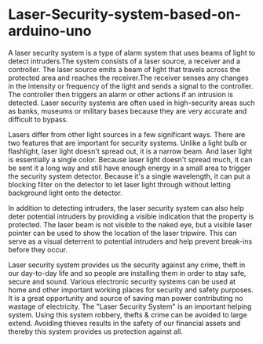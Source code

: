 # Laser-Security-system-based-on-arduino-uno
A laser security system is a type of alarm system that uses beams of light to detect intruders.The system 
consists of a laser source, a receiver and a controller. The laser source emits a beam of light that travels 
across the protected area and reaches the receiver.The receiver senses any changes in the intensity or 
frequency of the light and sends a signal to the controller. The controller then triggers an alarm or other 
actions if an intrusion is detected. Laser security systems are often used in high-security areas such as 
banks, museums or military bases because they are very accurate and difficult to bypass.

Lasers differ from other light sources in a few significant ways. There are two features that are important 
for security systems. Unlike a light bulb or flashlight, laser light doesn't spread out, it is a narrow beam. 
And laser light is essentially a single color. Because laser light doesn't spread much, it can be sent it a long 
way and still have enough energy in a small area to trigger the security system detector. Because it's a 
single wavelength, it can put a blocking filter on the detector to let laser light through without letting 
background light onto the detector.

In addition to detecting intruders, the laser security system can also help deter potential intruders by 
providing a visible indication that the property is protected. The laser beam is not visible to the naked eye, 
but a visible laser pointer can be used to show the location of the laser tripwire. This can serve as a visual 
deterrent to potential intruders and help prevent break-ins before they occur.

Laser security system provides us the security against any crime, theft in our day-to-day life and so people 
are installing them in order to stay safe, secure and sound. Various electronic security systems can be used 
at home and other important working places for security and safety purposes. It is a great opportunity and 
source of saving man power contributing no wastage of electricity. The "Laser Security System" is an 
important helping system. Using this system robbery, thefts & crime can be avoided to large extend. 
Avoiding thieves results in the safety of our financial assets and thereby this system provides us 
protection against all.
